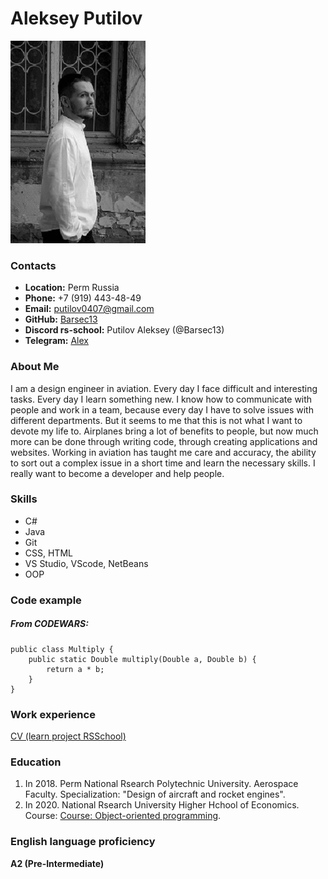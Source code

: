 # Aleksey Putilov
![Photo](Avatar.jpg)
### Contacts
* **Location:** Perm Russia
* **Phone:** +7 (919) 443-48-49
* **Email:** putilov0407@gmail.com
* **GitHub:** [Barsec13](https://github.com/Barsec13)
* **Discord rs-school:** Putilov Aleksey (@Barsec13) 
* **Telegram:** [Alex](https://t.me/AlexPutilov13)
### About Me
I am a design engineer in aviation. Every day I face difficult and interesting tasks. Every day I learn something new. I know how to communicate with people and work in a team, because every day I have to solve issues with different departments. But it seems to me that this is not what I want to devote my life to. Airplanes bring a lot of benefits to people, but now much more can be done through writing code, through creating applications and websites. Working in aviation has taught me care and accuracy, the ability to sort out a complex issue in a short time and learn the necessary skills. I really want to become a developer and help people.
### Skills
* C#
* Java
* Git
* CSS, HTML
* VS Studio, VScode, NetBeans
* OOP

### Code example
##### From CODEWARS:
``` 
public class Multiply {
    public static Double multiply(Double a, Double b) {
        return a * b;
    }
}
```
### Work experience
[CV (learn project RSSchool)](https://github.com/Barsec13/rsschool-cv.git)
### Education
1) In 2018. Perm National Rsearch Polytechnic University. Aerospace Faculty. Specialization: "Design of aircraft and rocket engines".
2) In 2020. National Rsearch University Higher Hchool of Economics. Course: [Course: Object-oriented programming](https://perm.hse.ru/fpp/obyektno-orientirovannoe-programmirovanie/).
### English language proficiency
**A2 (Pre-Intermediate)**